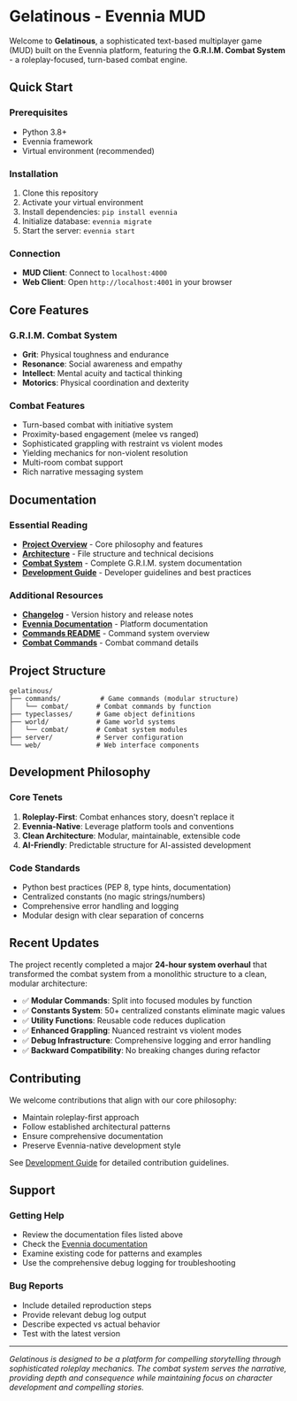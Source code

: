 # Gelatinous - Evennia MUD

Welcome to **Gelatinous**, a sophisticated text-based multiplayer game (MUD) built on the Evennia platform, featuring the **G.R.I.M. Combat System** - a roleplay-focused, turn-based combat engine.

## Quick Start

### Prerequisites
- Python 3.8+
- Evennia framework
- Virtual environment (recommended)

### Installation
1. Clone this repository
2. Activate your virtual environment
3. Install dependencies: `pip install evennia`
4. Initialize database: `evennia migrate`
5. Start the server: `evennia start`

### Connection
- **MUD Client**: Connect to `localhost:4000`
- **Web Client**: Open `http://localhost:4001` in your browser

## Core Features

### G.R.I.M. Combat System
- **Grit**: Physical toughness and endurance
- **Resonance**: Social awareness and empathy
- **Intellect**: Mental acuity and tactical thinking
- **Motorics**: Physical coordination and dexterity

### Combat Features
- Turn-based combat with initiative system
- Proximity-based engagement (melee vs ranged)
- Sophisticated grappling with restraint vs violent modes
- Yielding mechanics for non-violent resolution
- Multi-room combat support
- Rich narrative messaging system

## Documentation

### Essential Reading
- **[Project Overview](PROJECT_OVERVIEW.md)** - Core philosophy and features
- **[Architecture](ARCHITECTURE.md)** - File structure and technical decisions
- **[Combat System](COMBAT_SYSTEM.md)** - Complete G.R.I.M. system documentation
- **[Development Guide](DEVELOPMENT_GUIDE.md)** - Developer guidelines and best practices

### Additional Resources
- **[Changelog](CHANGELOG.md)** - Version history and release notes
- **[Evennia Documentation](https://www.evennia.com/docs/)** - Platform documentation
- **[Commands README](commands/README.md)** - Command system overview
- **[Combat Commands](commands/combat/README.md)** - Combat command details

## Project Structure

```
gelatinous/
├── commands/          # Game commands (modular structure)
│   └── combat/       # Combat commands by function
├── typeclasses/      # Game object definitions
├── world/            # Game world systems
│   └── combat/       # Combat system modules
├── server/           # Server configuration
└── web/              # Web interface components
```

## Development Philosophy

### Core Tenets
1. **Roleplay-First**: Combat enhances story, doesn't replace it
2. **Evennia-Native**: Leverage platform tools and conventions
3. **Clean Architecture**: Modular, maintainable, extensible code
4. **AI-Friendly**: Predictable structure for AI-assisted development

### Code Standards
- Python best practices (PEP 8, type hints, documentation)
- Centralized constants (no magic strings/numbers)
- Comprehensive error handling and logging
- Modular design with clear separation of concerns

## Recent Updates

The project recently completed a major **24-hour system overhaul** that transformed the combat system from a monolithic structure to a clean, modular architecture:

- ✅ **Modular Commands**: Split into focused modules by function
- ✅ **Constants System**: 50+ centralized constants eliminate magic values
- ✅ **Utility Functions**: Reusable code reduces duplication
- ✅ **Enhanced Grappling**: Nuanced restraint vs violent modes
- ✅ **Debug Infrastructure**: Comprehensive logging and error handling
- ✅ **Backward Compatibility**: No breaking changes during refactor

## Contributing

We welcome contributions that align with our core philosophy:
- Maintain roleplay-first approach
- Follow established architectural patterns
- Ensure comprehensive documentation
- Preserve Evennia-native development style

See [Development Guide](DEVELOPMENT_GUIDE.md) for detailed contribution guidelines.

## Support

### Getting Help
- Review the documentation files listed above
- Check the [Evennia documentation](https://www.evennia.com/docs/)
- Examine existing code for patterns and examples
- Use the comprehensive debug logging for troubleshooting

### Bug Reports
- Include detailed reproduction steps
- Provide relevant debug log output
- Describe expected vs actual behavior
- Test with the latest version

---

*Gelatinous is designed to be a platform for compelling storytelling through sophisticated roleplay mechanics. The combat system serves the narrative, providing depth and consequence while maintaining focus on character development and compelling stories.*

